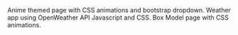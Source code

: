 Anime themed page with CSS animations and bootstrap dropdown.
Weather app using OpenWeather API Javascript and CSS.
Box Model page with CSS animations.